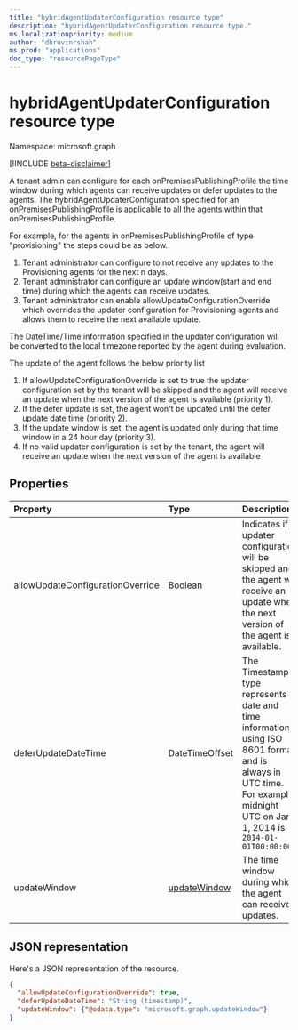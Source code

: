```yaml
---
title: "hybridAgentUpdaterConfiguration resource type"
description: "hybridAgentUpdaterConfiguration resource type."
ms.localizationpriority: medium
author: "dhruvinrshah"
ms.prod: "applications"
doc_type: "resourcePageType"
---
```


# hybridAgentUpdaterConfiguration resource type

Namespace: microsoft.graph

[!INCLUDE [beta-disclaimer](../../includes/beta-disclaimer.md)]

A tenant admin can configure for each onPremisesPublishingProfile the time window during which agents can receive updates or defer updates to the agents. The hybridAgentUpdaterConfiguration specified for an onPremisesPublishingProfile is applicable to all the agents within that onPremisesPublishingProfile.

For example, for the agents in onPremisesPublishingProfile of type "provisioning" the steps could be as below.

1) Tenant administrator can configure to not receive any updates to the Provisioning agents for the next n days.
2) Tenant administrator can configure an update window(start and end time) during which the agents can receive updates.
3) Tenant administrator can enable allowUpdateConfigurationOverride which overrides the updater configuration for Provisioning agents and allows them to receive the next available update.

The DateTime/Time information specified in the updater configuration will be converted to the local timezone reported by the agent during evaluation.

The update of the agent follows the below priority list

1) If allowUpdateConfigurationOverride is set to true the updater configuration set by the tenant will be skipped and the agent will receive an update when the next version of the agent is available (priority 1).
2) If the defer update is set, the agent won't be updated until the defer update date time (priority 2).
3) If the update window is set, the agent is updated only during that time window in a 24 hour day (priority 3).
4) If no valid updater configuration is set by the tenant, the agent will receive an update when the next version of the agent is available

## Properties

| Property     | Type        | Description |
|:-------------|:------------|:------------|
|allowUpdateConfigurationOverride|Boolean|Indicates if updater configuration will be skipped and the agent will receive an update when the next version of the agent is available.|
|deferUpdateDateTime|DateTimeOffset|The Timestamp type represents date and time information using ISO 8601 format and is always in UTC time. For example, midnight UTC on Jan 1, 2014 is `2014-01-01T00:00:00Z`|
|updateWindow|[updateWindow](updatewindow.md)|The time window during which the agent can receive updates.|

## JSON representation

Here's a JSON representation of the resource.

<!-- {
  "blockType": "resource",
  "optionalProperties": [

  ],
  "@odata.type": "microsoft.graph.hybridAgentUpdaterConfiguration",
  "baseType": null
}-->

```json
{
  "allowUpdateConfigurationOverride": true,
  "deferUpdateDateTime": "String (timestamp)",
  "updateWindow": {"@odata.type": "microsoft.graph.updateWindow"}
}
```

<!-- uuid: 16cd6b66-4b1a-43a1-adaf-3a886856ed98
2019-02-04 14:57:30 UTC -->
<!-- {
  "type": "#page.annotation",
  "description": "hybridAgentUpdaterConfiguration resource",
  "keywords": "",
  "section": "documentation",
  "tocPath": ""
}-->


